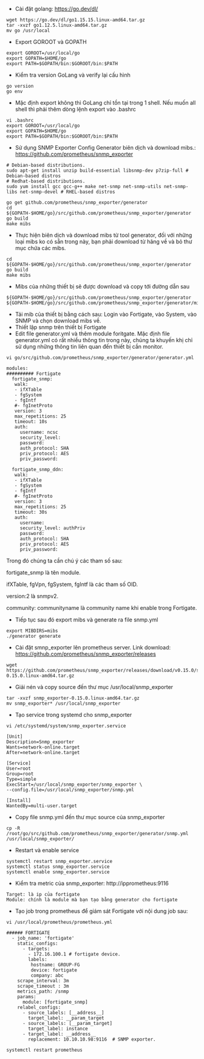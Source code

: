 - Cài đặt golang: https://go.dev/dl/
```
wget https://go.dev/dl/go1.15.15.linux-amd64.tar.gz
tar -xvzf go1.12.5.linux-amd64.tar.gz
mv go /usr/local
```
- Export GOROOT và GOPATH
```
export GOROOT=/usr/local/go
export GOPATH=$HOME/go
export PATH=$GOPATH/bin:$GOROOT/bin:$PATH
```
- Kiểm tra version GoLang và verify lại cấu hình
```
go version
go env
```
- Mặc định export không thì GoLang chỉ tồn tại trong 1 shell. Nếu muốn all shell thì phải thêm dòng lệnh export vào .bashrc
```
vi .bashrc
export GOROOT=/usr/local/go
export GOPATH=$HOME/go
export PATH=$GOPATH/bin:$GOROOT/bin:$PATH
```
- Sử dụng SNMP Exporter Config Generator biên dịch và download mibs.: https://github.com/prometheus/snmp_exporter
```
# Debian-based distributions.
sudo apt-get install unzip build-essential libsnmp-dev p7zip-full # Debian-based distros
# Redhat-based distributions.
sudo yum install gcc gcc-g++ make net-snmp net-snmp-utils net-snmp-libs net-snmp-devel # RHEL-based distros

go get github.com/prometheus/snmp_exporter/generator
cd ${GOPATH-$HOME/go}/src/github.com/prometheus/snmp_exporter/generator
go build
make mibs
```
- Thực hiện biên dịch và download mibs từ tool generator, đối với những loại mibs ko có sẵn trong này, bạn phải download từ hãng về và bỏ thư mục chứa các mibs.
```
cd ${GOPATH-$HOME/go}/src/github.com/prometheus/snmp_exporter/generator
go build         
make mibs
```
- Mibs của những thiết bị sẽ được download và copy tới đường dẫn sau
```
${GOPATH-$HOME/go}/src/github.com/prometheus/snmp_exporter/generator
${GOPATH-$HOME/go}/src/github.com/prometheus/snmp_exporter/generator/mibs
```
- Tải mib của thiết bị bằng cách sau: Login vào Fortigate, vào System, vào SNMP và chọn download mibs về.
- Thiết lập snmp trên thiết bị Fortigate
- Edit file generator.yml và thêm module foritgate. Mặc định file generator.yml có rất nhiều thông tin trong này, chúng ta khuyến khị chỉ sử dụng những thông tin liên quan đến thiết bị cần monitor.
```
vi go/src/github.com/prometheus/snmp_exporter/generator/generator.yml
```
```
modules:
########## Fortigate
  fortigate_snmp:
   walk:
   - ifXTable
   - fgSystem
   - fgIntf
   #- fgInetProto
   version: 3
   max_repetitions: 25
   timeout: 10s
   auth:
     username: ncsc
     security_level: 
     password: 
     auth_protocol: SHA
     priv_protocol: AES
     priv_password: 

  fortigate_snmp_ddn:
   walk:
   - ifXTable
   - fgSystem
   - fgIntf
   #- fgInetProto
   version: 3
   max_repetitions: 25
   timeout: 30s
   auth:
     username: 
     security_level: authPriv
     password: 
     auth_protocol: SHA
     priv_protocol: AES
     priv_password: 
```
 Trong đó chúng ta cần chú ý các tham số sau:

fortigate_snmp là tên module.

ifXTable, fgVpn, fgSystem, fgIntf là các tham số OID.

version:2  là snmpv2.

community: communityname là community name khi enable trong Fortigate.
- Tiếp tục sau đó export mibs và generate ra file snmp.yml
```
export MIBDIRS=mibs
./generator generate
```
- Cài đặt smnp_exporter lên prometheus server. Link download: https://github.com/prometheus/snmp_exporter/releases
```
wget https://github.com/prometheus/snmp_exporter/releases/download/v0.15.0/snmp_exporter-0.15.0.linux-amd64.tar.gz
```
- Giải nén và copy source đến thư mục /usr/local/snmp_exporter
```
tar -xvzf snmp_exporter-0.15.0.linux-amd64.tar.gz
mv snmp_exporter* /usr/local/snmp_exporter
```
- Tạo service trong systemd cho snmp_exporter
```
vi /etc/systemd/system/snmp_exporter.service
```
```
[Unit]
Description=Snmp_exporter
Wants=network-online.target
After=network-online.target

[Service]
User=root
Group=root
Type=simple
ExecStart=/usr/local/snmp_exporter/snmp_exporter \
--config.file=/usr/local/snmp_exporter/snmp.yml

[Install]
WantedBy=multi-user.target
```
- Copy file snmp.yml đến thư mục source của snmp_exporter
```
cp -R /root/go/src/github.com/prometheus/snmp_exporter/generator/snmp.yml /usr/local/snmp_exporter/
```
- Restart và enable service
```
systemctl restart snmp_exporter.service
systemctl status snmp_exporter.service
systemctl enable snmp_exporter.service
```
- Kiểm tra metric của snmp_exporter: http://ipprometheus:9116
```
Target: là ip của fortigate
Module: chính là module mà bạn tạo bằng generator cho fortigate
```
- Tạo job trong prometheus để giám sát Fortigate với nội dung job sau:
```
vi /usr/local/prometheus/prometheus.yml
```
```
###### FORTIGATE
  - job_name: 'fortigate'
    static_configs:
      - targets:
        - 172.16.100.1 # fortigate device.
        labels:                           
         hostname: GROUP-FG
         device: fortigate
         company: abc
    scrape_interval: 3m
    scrape_timeout : 3m
    metrics_path: /snmp
    params:
      module: [fortigate_snmp]
    relabel_configs:
      - source_labels: [__address__]
        target_label: __param_target
      - source_labels: [__param_target]
        target_label: instance
      - target_label: __address__
        replacement: 10.10.10.98:9116  # SNMP exporter.
```
```
systemctl restart prometheus
```







